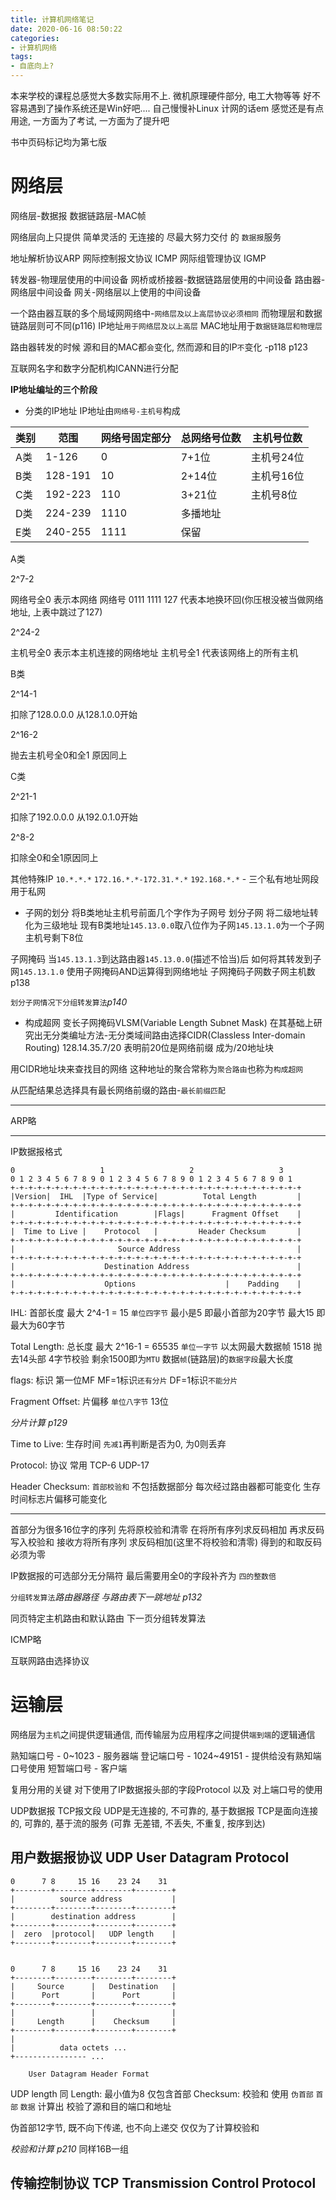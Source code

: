 ```yaml
---
title: 计算机网络笔记
date: 2020-06-16 08:50:22
categories: 
- 计算机网络
tags:
- 自底向上?
---
```


本来学校的课程总感觉大多数实际用不上. 微机原理硬件部分, 电工大物等等
好不容易遇到了操作系统还是Win好吧.... 自己慢慢补Linux
计网的话em 感觉还是有点用途, 一方面为了考试, 一方面为了提升吧

书中页码标记均为第七版

# 网络层

网络层-数据报
数据链路层-MAC帧

网络层向上只提供 简单灵活的 无连接的 尽最大努力交付 的 `数据报`服务

地址解析协议ARP
网际控制报文协议 ICMP
网际组管理协议 IGMP

转发器-物理层使用的中间设备
网桥或桥接器-数据链路层使用的中间设备
路由器-网络层中间设备
网关-网络层以上使用的中间设备

一个路由器互联的多个局域网网络中-`网络层及以上高层协议必须相同` 而物理层和数据链路层则可不同(p116)
IP地址`用于网络层及以上高层` MAC地址用于`数据链路层和物理层`


路由器转发的时候 源和目的MAC都`会`变化, 然而源和目的IP`不`变化 -p118 p123

互联网名字和数字分配机构ICANN进行分配

**IP地址编址的三个阶段**
- 分类的IP地址
IP地址由`网络号-主机号`构成

| 类别 | 范围    | 网络号固定部分 | 总网络号位数 | 主机号位数 |
| ---- | ------- | -------------- | ------------ | ---------- |
| A类  | 1-126   | 0              | 7+1位          | 主机号24位 |
| B类  | 128-191 | 10             | 2+14位         | 主机号16位 |
| C类  | 192-223 | 110            | 3+21位         | 主机号8位  |
| D类  | 224-239 | 1110           | 多播地址     |            |
| E类  | 240-255 | 1111           | 保留         |            |

A类

2^7-2

网络号全0 表示本网络
网络号 0111 1111 127 代表本地换环回(你压根没被当做网络地址, 上表中跳过了127)

2^24-2

主机号全0 表示本主机连接的网络地址
主机号全1 代表该网络上的所有主机

B类

2^14-1

扣除了128.0.0.0 从128.1.0.0开始

2^16-2

抛去主机号全0和全1 原因同上

C类

2^21-1

扣除了192.0.0.0 从192.0.1.0开始

2^8-2

扣除全0和全1原因同上

其他特殊IP
`10.*.*.*` `172.16.*.*-172.31.*.*` `192.168.*.*` - 三个私有地址网段 用于私网


- 子网的划分
将B类地址主机号前面几个字作为子网号 划分子网 将二级地址转化为三级地址
现有B类地址`145.13.0.0`取八位作为子网`145.13.1.0`为一个子网 主机号剩下8位

子网掩码
当`145.13.1.3`到达路由器`145.13.0.0`(描述不恰当)后 如何将其转发到子网`145.13.1.0`
使用子网掩码AND运算得到网络地址
子网掩码子网数子网主机数p138

`划分子网情况下分组转发算法`*p140*



- 构成超网
变长子网掩码VLSM(Variable Length Subnet Mask)
在其基础上研究出无分类编址方法-无分类域间路由选择CIDR(Classless Inter-domain Routing)
128.14.35.7/20 表明前20位是网络前缀
成为/20地址块

用CIDR地址块来查找目的网络 这种地址的聚合常称为`聚合路由`也称为`构成超网`

从匹配结果总选择具有最长网络前缀的路由-`最长前缀匹配`

------

ARP略

----------
IP数据报格式
```
0                   1                   2                   3
0 1 2 3 4 5 6 7 8 9 0 1 2 3 4 5 6 7 8 9 0 1 2 3 4 5 6 7 8 9 0 1
+-+-+-+-+-+-+-+-+-+-+-+-+-+-+-+-+-+-+-+-+-+-+-+-+-+-+-+-+-+-+-+-+
|Version|  IHL  |Type of Service|          Total Length         |
+-+-+-+-+-+-+-+-+-+-+-+-+-+-+-+-+-+-+-+-+-+-+-+-+-+-+-+-+-+-+-+-+
|         Identification        |Flags|      Fragment Offset    |
+-+-+-+-+-+-+-+-+-+-+-+-+-+-+-+-+-+-+-+-+-+-+-+-+-+-+-+-+-+-+-+-+
|  Time to Live |    Protocol   |         Header Checksum       |
+-+-+-+-+-+-+-+-+-+-+-+-+-+-+-+-+-+-+-+-+-+-+-+-+-+-+-+-+-+-+-+-+
|                       Source Address                          |
+-+-+-+-+-+-+-+-+-+-+-+-+-+-+-+-+-+-+-+-+-+-+-+-+-+-+-+-+-+-+-+-+
|                    Destination Address                        |
+-+-+-+-+-+-+-+-+-+-+-+-+-+-+-+-+-+-+-+-+-+-+-+-+-+-+-+-+-+-+-+-+
|                    Options                    |    Padding    |
+-+-+-+-+-+-+-+-+-+-+-+-+-+-+-+-+-+-+-+-+-+-+-+-+-+-+-+-+-+-+-+-+
```
IHL: 首部长度 最大 2^4-1 = 15 `单位四字节`
最小是5 即最小首部为20字节
最大15  即最大为60字节

Total Length: 总长度 最大 2^16-1 = 65535 `单位一字节`
以太网最大数据帧 1518 抛去14头部 4字节校验 剩余1500即为`MTU`  数据`帧`(链路层)的`数据字段`最大长度

flags: 标识
第一位MF MF=1标识`还有分片` DF=1标识`不能分片`

Fragment Offset: 片偏移 `单位八字节`
13位  

*分片计算 p129*

Time to Live: 生存时间
`先减1`再判断是否为0, 为0则丢弃

Protocol: 协议
常用 TCP-6 UDP-17

Header Checksum: `首部校验和` 不包括数据部分
每次经过路由器都可能变化 生存时间标志片偏移可能变化

------------------

首部分为很多16位字的序列 先将原校验和清零 在将所有序列求反码相加 再求反码写入校验和
接收方将所有序列 求反码相加(这里不将校验和清零) 得到的和取反码 必须为零 

IP数据报的可选部分无分隔符 最后需要用全0的字段补齐为 `四的整数倍`



`分组转发算法`*路由器路径 与路由表下一跳地址 p132*

同页特定主机路由和默认路由 下一页分组转发算法


ICMP略

互联网路由选择协议


# 运输层

网络层为`主机`之间提供逻辑通信, 而传输层为应用程序之间提供`端到端`的逻辑通信


熟知端口号 - 0~1023 - 服务器端
登记端口号 - 1024~49151 - 提供给没有熟知端口号使用
短暂端口号 - 客户端

复用分用的关键 对下使用了IP数据报头部的字段Protocol 以及 对上端口号的使用

UDP数据报 TCP报文段
UDP是无连接的, 不可靠的, 基于数据报
TCP是面向连接的, 可靠的, 基于流的服务
(可靠 无差错, 不丢失, 不重复, 按序到达)

## 用户数据报协议 UDP User Datagram Protocol

```
0      7 8     15 16    23 24    31
+--------+--------+--------+--------+
|          source address           |
+--------+--------+--------+--------+
|        destination address        |
+--------+--------+--------+--------+
|  zero  |protocol|   UDP length    |
+--------+--------+--------+--------+


0      7 8     15 16    23 24    31
+--------+--------+--------+--------+
|     Source      |   Destination   |
|      Port       |      Port       |
+--------+--------+--------+--------+
|                 |                 |
|     Length      |    Checksum     |
+--------+--------+--------+--------+
|
|          data octets ...
+---------------- ...

    User Datagram Header Format
```

UDP length 同 Length: 最小值为8 仅包含首部
Checksum: 校验和 使用 `伪首部` `首部` `数据` 计算出
校验了源和目的端口和地址

伪首部12字节, 既不向下传递, 也不向上递交 仅仅为了计算校验和

*校验和计算 p210*
同样16B一组 


## 传输控制协议 TCP Transmission Control Protocol